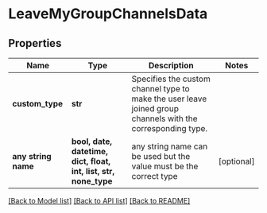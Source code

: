 # LeaveMyGroupChannelsData


## Properties
Name | Type | Description | Notes
------------ | ------------- | ------------- | -------------
**custom_type** | **str** | Specifies the custom channel type to make the user leave joined group channels with the corresponding type. | 
**any string name** | **bool, date, datetime, dict, float, int, list, str, none_type** | any string name can be used but the value must be the correct type | [optional]

[[Back to Model list]](../README.md#documentation-for-models) [[Back to API list]](../README.md#documentation-for-api-endpoints) [[Back to README]](../README.md)


